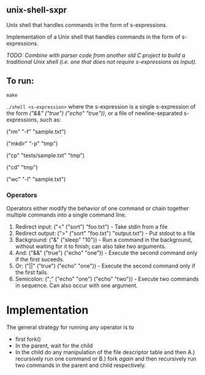 ## unix-shell-sxpr
Unix shell that handles commands in the form of s-expressions.

Implementation of a Unix shell that handles commands in the form of s-expressions.

*TODO: Combine with parser code from another old C project to build a traditional Unix shell (i.e. one that does not require s-expressions as input).*

## To run: 
`make`

`./shell <s-expression>` where the s-expression is a single s-expression of the form *("&&" ("true") ("echo" "true"))*, or a file of newline-separated s-expressions, such as: 

("rm" "-f" "sample.txt")

("mkdir" "-p" "tmp")

("cp" "tests/sample.txt" "tmp")

("cd" "tmp")

("wc" "-l" "sample.txt")

### Operators

Operators either modify the behavior of one command or chain together multiple commands into a single command line.

1. Redirect input: ("<" ("sort") "foo.txt") - Take stdin from a file
2. Redirect output: (">" ("sort" "foo.txt") "output.txt") - Put stdout to a file
3. Background: ("&" ("sleep" "10")) - Run a command in the background, without waiting for it to finish; can also take two arguments.
4. And: ("&&" ("true") ("echo" "one")) - Execute the second command only if the first suceeds.
5. Or: ("||" ("true") ("echo" "one")) - Execute the second command only if the first fails.
6. Semicolon: (";" ("echo" "one") ("echo" "two")) - Execute two commands in sequence. Can also occur with one argument.


# Implementation
The general strategy for running any operator is to
- first fork()
- In the parent, wait for the child
- In the child do any manipulation of the file descriptor table and then A.) recursively run one command or B.) fork *again* and then recursively run two commands in the parent and child respectively.
